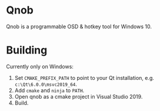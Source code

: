 Qnob
====
Qnob is a programmable OSD & hotkey tool for Windows 10.


Building
========

Currently only on Windows:
1. Set `CMAKE_PREFIX_PATH` to point to your Qt installation, e.g. `c:\Qt\6.0.0\msvc2019_64`.
2. Add `cmake` and `ninja` to `PATH`.
3. Open qnob as a cmake project in Visual Studio 2019.
4. Build.
